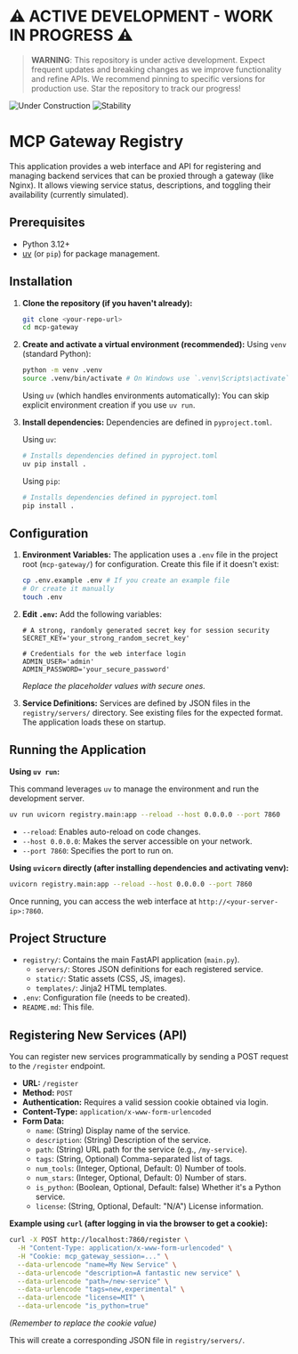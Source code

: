 # ⚠️ ACTIVE DEVELOPMENT - WORK IN PROGRESS ⚠️

> **WARNING**: This repository is under active development. Expect frequent updates and breaking changes as we improve functionality and refine APIs. We recommend pinning to specific versions for production use. Star the repository to track our progress!

![Under Construction](https://img.shields.io/badge/Status-Under%20Construction-yellow)
![Stability](https://img.shields.io/badge/API%20Stability-Experimental-orange)

# MCP Gateway Registry

This application provides a web interface and API for registering and managing backend services that can be proxied through a gateway (like Nginx). It allows viewing service status, descriptions, and toggling their availability (currently simulated).

## Prerequisites

*   Python 3.12+
*   [uv](https://github.com/astral-sh/uv) (or `pip`) for package management.

## Installation

1.  **Clone the repository (if you haven't already):**
    ```bash
    git clone <your-repo-url>
    cd mcp-gateway
    ```

2.  **Create and activate a virtual environment (recommended):**
    Using `venv` (standard Python):
    ```bash
    python -m venv .venv
    source .venv/bin/activate # On Windows use `.venv\Scripts\activate`
    ```
    Using `uv` (which handles environments automatically):
    You can skip explicit environment creation if you use `uv run`.

3.  **Install dependencies:** Dependencies are defined in `pyproject.toml`.

    Using `uv`:
    ```bash
    # Installs dependencies defined in pyproject.toml
    uv pip install .
    ```
    Using `pip`:
    ```bash
    # Installs dependencies defined in pyproject.toml
    pip install .
    ```

## Configuration

1.  **Environment Variables:** The application uses a `.env` file in the project root (`mcp-gateway/`) for configuration. Create this file if it doesn't exist:
    ```bash
    cp .env.example .env # If you create an example file
    # Or create it manually
    touch .env
    ```

2.  **Edit `.env`:** Add the following variables:
    ```dotenv
    # A strong, randomly generated secret key for session security
    SECRET_KEY='your_strong_random_secret_key'

    # Credentials for the web interface login
    ADMIN_USER='admin'
    ADMIN_PASSWORD='your_secure_password'
    ```
    *Replace the placeholder values with secure ones.*

3.  **Service Definitions:** Services are defined by JSON files in the `registry/servers/` directory. See existing files for the expected format. The application loads these on startup.

## Running the Application

**Using `uv run`:**

This command leverages `uv` to manage the environment and run the development server.

```bash
uv run uvicorn registry.main:app --reload --host 0.0.0.0 --port 7860
```
*   `--reload`: Enables auto-reload on code changes.
*   `--host 0.0.0.0`: Makes the server accessible on your network.
*   `--port 7860`: Specifies the port to run on.

**Using `uvicorn` directly (after installing dependencies and activating venv):**

```bash
uvicorn registry.main:app --reload --host 0.0.0.0 --port 7860
```

Once running, you can access the web interface at `http://<your-server-ip>:7860`.

## Project Structure

*   `registry/`: Contains the main FastAPI application (`main.py`).
    *   `servers/`: Stores JSON definitions for each registered service.
    *   `static/`: Static assets (CSS, JS, images).
    *   `templates/`: Jinja2 HTML templates.
*   `.env`: Configuration file (needs to be created).
*   `README.md`: This file.

## Registering New Services (API)

You can register new services programmatically by sending a POST request to the `/register` endpoint.

*   **URL:** `/register`
*   **Method:** `POST`
*   **Authentication:** Requires a valid session cookie obtained via login.
*   **Content-Type:** `application/x-www-form-urlencoded`
*   **Form Data:**
    *   `name`: (String) Display name of the service.
    *   `description`: (String) Description of the service.
    *   `path`: (String) URL path for the service (e.g., `/my-service`).
    *   `tags`: (String, Optional) Comma-separated list of tags.
    *   `num_tools`: (Integer, Optional, Default: 0) Number of tools.
    *   `num_stars`: (Integer, Optional, Default: 0) Number of stars.
    *   `is_python`: (Boolean, Optional, Default: false) Whether it's a Python service.
    *   `license`: (String, Optional, Default: "N/A") License information.

**Example using `curl` (after logging in via the browser to get a cookie):**

```bash
curl -X POST http://localhost:7860/register \
  -H "Content-Type: application/x-www-form-urlencoded" \
  -H "Cookie: mcp_gateway_session=..." \
  --data-urlencode "name=My New Service" \
  --data-urlencode "description=A fantastic new service" \
  --data-urlencode "path=/new-service" \
  --data-urlencode "tags=new,experimental" \
  --data-urlencode "license=MIT" \
  --data-urlencode "is_python=true"
```

*(Remember to replace the cookie value)*

This will create a corresponding JSON file in `registry/servers/`. 

